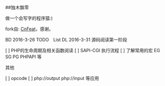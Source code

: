 ##独木飘零

做一个会写字的程序猿:)

fork自: [CnFeat](http://cnfeat.com/)，感谢。

BD 2016-3-26
TODO　List
DL 2016-3-31
源码阅读第一阶段

[ ] PHP的生命周期及相关函数阅读
[ ] SAPI-CGI 执行流程
[ ] 了解常用的宏  EG SG PG PHPAPI 等

其他

[ ] opcode
[ ] php://output php://input 等应用
